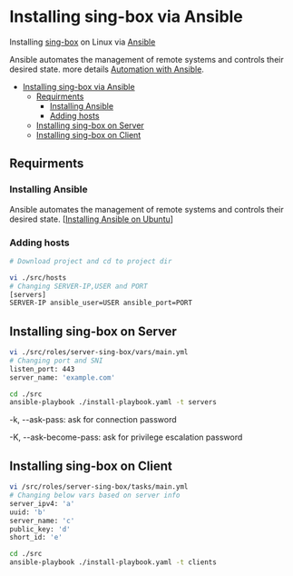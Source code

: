 # Installing sing-box via Ansible
Installing [sing-box](https://github.com/SagerNet/sing-box) on Linux via [Ansible](https://docs.ansible.com/ansible/latest/index.html)

Ansible automates the management of remote systems and controls their desired state. more details [Automation with Ansible](https://github.com/mehradi-github/ref-ansible#automation-with-ansible).


- [Installing sing-box via Ansible](#installing-sing-box-via-ansible)
  - [Requirments](#requirments)
    - [Installing Ansible](#installing-ansible)
    - [Adding hosts](#adding-hosts)
  - [Installing sing-box on Server](#installing-sing-box-on-server)
  - [Installing sing-box on Client](#installing-sing-box-on-client)
## Requirments
### Installing Ansible
Ansible automates the management of remote systems and controls their desired state. [[Installing Ansible on Ubuntu](https://github.com/mehradi-github/ref-ansible#installing-ansible-on-ubuntu)]
### Adding hosts
```sh
# Download project and cd to project dir

vi ./src/hosts
# Changing SERVER-IP,USER and PORT
[servers]
SERVER-IP ansible_user=USER ansible_port=PORT
```
## Installing sing-box on Server

```sh
vi ./src/roles/server-sing-box/vars/main.yml
# Changing port and SNI
listen_port: 443
server_name: 'example.com'

cd ./src
ansible-playbook ./install-playbook.yaml -t servers 

```
-k, --ask-pass: ask for connection password

-K, --ask-become-pass: ask for privilege escalation password


## Installing sing-box on Client
```sh
vi /src/roles/server-sing-box/tasks/main.yml
# Changing below vars based on server info
server_ipv4: 'a'
uuid: 'b'
server_name: 'c'
public_key: 'd'
short_id: 'e'

cd ./src
ansible-playbook ./install-playbook.yaml -t clients

```

